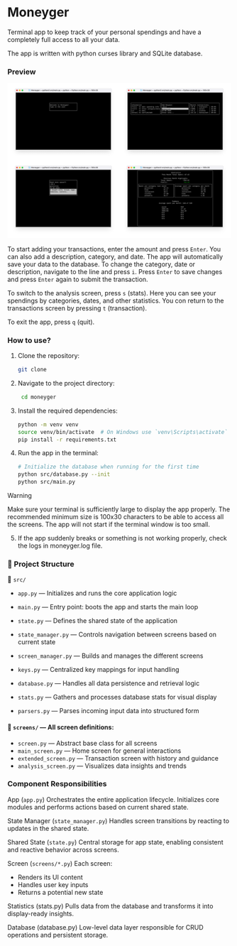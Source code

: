 # Moneyger
Terminal app to keep track of your personal spendings and have a completely full access to all your data. 

The app is written with python curses library and SQLite database. 

### Preview

![Moneyger Preview](https://raw.githubusercontent.com/redhoven/moneyger/master/preview/preview-grid.png)
<!-- ![Moneyger Preview](preview/preview-grid.png) -->

To start adding your transactions, enter the amount and press `Enter`. You can also add a description, category, and date. The app will automatically save your data to the database. To change the category, date or description, navigate to the line and press `i`. Press `Enter` to save changes and press `Enter` again to submit the transaction.

To switch to the analysis screen, press `s` (stats). Here you can see your spendings by categories, dates, and other statistics. You con return to the transactions screen by pressing `t` (transaction).

To exit the app, press `q` (quit).

### How to use?
1. Clone the repository:
   ```bash
   git clone
   ```

2. Navigate to the project directory:
   ```bash
    cd moneyger
    ```

3. Install the required dependencies:
    ```bash
    python -m venv venv
    source venv/bin/activate  # On Windows use `venv\Scripts\activate`
    pip install -r requirements.txt
    ```

4. Run the app in the terminal:
    ```bash
    # Initialize the database when running for the first time
    python src/database.py --init 
    python src/main.py
    ```

> [!WARNING]  
> Make sure your terminal is sufficiently large to display the app properly. The recommended minimum size is 100x30 characters to be able to access all the screens. The app will not start if the terminal window is too small.

5. If the app suddenly breaks or something is not working properly, check the logs in moneyger.log file.

### 📁 Project Structure

📂 `src/`

* `app.py` — Initializes and runs the core application logic

* `main.py` — Entry point: boots the app and starts the main loop

* `state.py` — Defines the shared state of the application

* `state_manager.py` — Controls navigation between screens based on current state

* `screen_manager.py` — Builds and manages the different screens

* `keys.py` — Centralized key mappings for input handling

* `database.py` — Handles all data persistence and retrieval logic

* `stats.py` — Gathers and processes database stats for visual display

* `parsers.py` — Parses incoming input data into structured form

#### 📂 `screens/` — All screen definitions:

* `screen.py` — Abstract base class for all screens
* `main_screen.py` — Home screen for general interactions
* `extended_screen.py` — Transaction screen with history and guidance
* `analysis_screen.py` — Visualizes data insights and trends

### Component Responsibilities
App (`app.py`)
Orchestrates the entire application lifecycle. Initializes core modules and performs actions based on current shared state.

State Manager (`state_manager.py`)
Handles screen transitions by reacting to updates in the shared state.

Shared State (`state.py`)
Central storage for app state, enabling consistent and reactive behavior across screens.

Screen (`screens/*.py`)
Each screen:
- Renders its UI content
- Handles user key inputs
- Returns a potential new state

Statistics (stats.py)
Pulls data from the database and transforms it into display-ready insights.

Database (database.py)
Low-level data layer responsible for CRUD operations and persistent storage.
